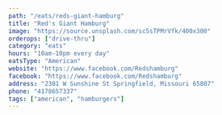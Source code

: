 ```yaml
---
path: "/eats/reds-giant-hamburg"
title: "Red's Giant Hamburg"
image: "https://source.unsplash.com/sc5sTPMrVfk/400x300"
orderops: ["drive-thru"]
category: "eats"
hours: "10am-10pm every day"
eatsType: "American"
website: "https://www.facebook.com/Redshamburg"
facebook: "https://www.facebook.com/Redshamburg"
address: "2301 W Sunshine St Springfield, Missouri 65807"
phone: "4178657337"
tags: ["american", "hamburgers"]
---
```


